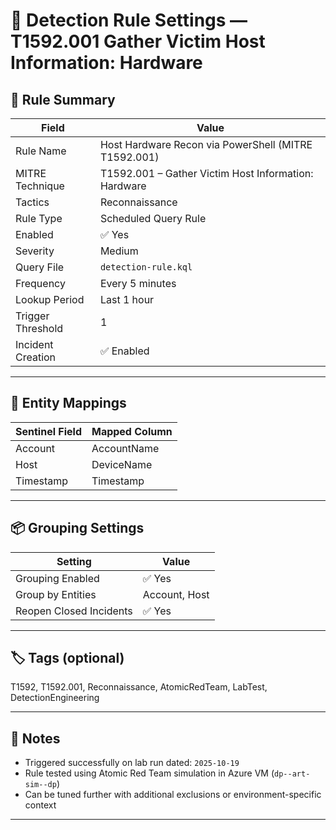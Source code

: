 # 📍 Detection Rule Settings — T1592.001 Gather Victim Host Information: Hardware

## 🔖 Rule Summary

| Field             | Value                                                |
| ----------------- | ---------------------------------------------------- |
| Rule Name         | Host Hardware Recon via PowerShell (MITRE T1592.001) |
| MITRE Technique   | T1592.001 – Gather Victim Host Information: Hardware |
| Tactics           | Reconnaissance                                       |
| Rule Type         | Scheduled Query Rule                                 |
| Enabled           | ✅ Yes                                                |
| Severity          | Medium                                               |
| Query File        | `detection-rule.kql`                                 |
| Frequency         | Every 5 minutes                                      |
| Lookup Period     | Last 1 hour                                          |
| Trigger Threshold | 1                                                    |
| Incident Creation | ✅ Enabled                                            |

---

## 🧠 Entity Mappings

| Sentinel Field | Mapped Column |
| -------------- | ------------- |
| Account        | AccountName   |
| Host           | DeviceName    |
| Timestamp      | Timestamp     |

---

## 📦 Grouping Settings

| Setting                 | Value         |
| ----------------------- | ------------- |
| Grouping Enabled        | ✅ Yes         |
| Group by Entities       | Account, Host |
| Reopen Closed Incidents | ✅ Yes         |

---

## 🏷️ Tags (optional)

T1592, T1592.001, Reconnaissance, AtomicRedTeam, LabTest, DetectionEngineering

---

## 🧪 Notes

* Triggered successfully on lab run dated: `2025-10-19`
* Rule tested using Atomic Red Team simulation in Azure VM (`dp--art-sim--dp`)
* Can be tuned further with additional exclusions or environment-specific context

---

